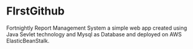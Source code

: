 # FIrstGithub
Fortnightly Report Management System a simple web app created using Java Sevlet technology and Mysql as Database and deployed on AWS ElasticBeanStalk.
